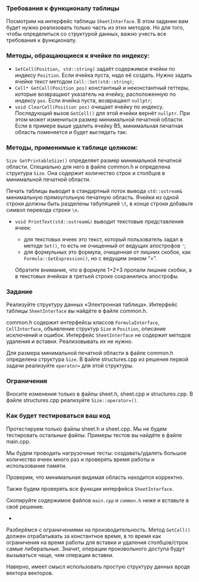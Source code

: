 ### Требования к функционалу таблицы

Посмотрим на интерфейс таблицы `SheetInterface`.
В этом задании вам будет нужно реализовать только часть из этих
методов. Но для того, чтобы определиться со структурой данных, важно
учесть все требования к функционалу.

### Методы, обращающиеся к ячейке по индексу:

- `SetCell(Position, std::string)` задаёт содержимое ячейки по индексу `Position`. Если ячейка пуста, надо её создать. Нужно задать ячейке текст методом `Cell::Set(std::string)`;
- `Cell* GetCell(Position pos)` константный и неконстантный геттеры, которые возвращают указатель на ячейку, расположенную по индексу `pos`. Если ячейка пуста, возвращают `nullptr`;
- `void ClearCell(Position pos)` очищает ячейку по индексу. Последующий вызов `GetCell()` для этой ячейки вернёт `nullptr`. При этом может измениться размер минимальной печатной области. Если в
  примере выше удалить ячейку В5, минимальная печатная область поменяется и будет выглядеть так:

### Методы, применимые к таблице целиком:

`Size GetPrintableSize()` определяет размер минимальной печатной области. Специально для него в файле common.h и определена структура `Size`. Она содержит количество строк и столбцов в минимальной печатной области.

Печать таблицы выводит в стандартный поток вывода `std::ostream&` минимальную прямоугольную печатную область. Ячейки из одной строки должны быть разделены табуляцией `\t`, в конце строки добавьте символ перевода строки `\n`.

- `void PrintText(std::ostream&)` выводит текстовые представления ячеек:
    - для текстовых ячеек это текст, который пользователь задал в методе `Set()`, то есть не очищенный от ведущих апострофов `'`;
    - для формульных это формула, очищенная от лишних скобок, как `Formula::GetExpression()`, но с ведущим знаком “=”.

  Обратите внимание, что в формуле 1+2*3 пропали лишние скобки, а в текстовых ячейках в третьей строке сохранились апострофы.

### Задание

Реализуйте структуру данных «Электронная таблица». Интерфейс таблицы `SheetInterface` вы найдёте в файле common.h.

common.h содержит интерфейсы классов `FormulaInterface`, `CellInterface`, объявление структур `Size` и `Position`, описание исключений и ошибок. Интерфейс `SheetInterface` не содержит методов удаления и вставки. Реализовывать их не нужно.

Для размера минимальной печатной области в файле common.h определена структура `Size`. В файле  structures.cpp из решения первой задачи реализуйте `operator=` для этой структуры.

### Ограничения

Вносите изменения только в файлы sheet.h, sheet.cpp и structures.cpp. В файле structures.cpp реализуйте `Size::operator=()`.

### Как будет тестироваться ваш код

Протестируем
только файлы sheet.h и sheet.cpp. Мы не будем тестировать остальные
файлы. Примеры тестов вы найдёте в файле main.cpp.

Мы
будем проводить нагрузочные тесты: создавать/удалять большое количество
ячеек много раз и проверять время работы и использование памяти.

Проверим, что минимальная видимая область находится корректно.

Также будем проверять все функции интерфейса `SheetInterface`.

Скопируйте содержимое файлов `main.cpp` и `common.h` ниже и вставьте в своё решение.

+

Разберёмся с ограничениями на производительность. Метод `GetCell()`
должен отрабатывать за константное время, в то время как ограничения на
время работы для вставки и удаления столбцов/строк самые либеральные.
Значит, операции произвольного доступа будут вызываться чаще, чем
операции вставки.

Наверно, имеет смысл использовать простую структуру данных вроде вектора векторов.